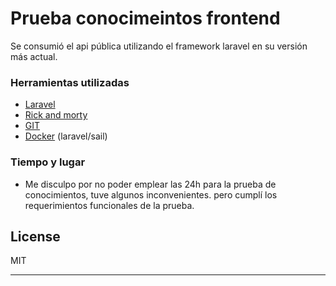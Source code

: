 # Prueba conocimeintos frontend

Se consumió el api pública utilizando el framework laravel en su versión más actual.

### Herramientas utilizadas

- [Laravel]
- [Rick and morty]
- [GIT]
- [Docker] (laravel/sail)

### Tiempo y lugar

- Me disculpo por no poder emplear las 24h para la prueba de conocimientos, tuve algunos inconvenientes. pero cumplí los requerimientos funcionales de la prueba.

## License

MIT

[Laravel]: <https://laravel.com/>
[Rick and morty]: <https://rickandmortyapi.com/>
[Docker]: <https://www.docker.com/>
[GIT]: <https://git-scm.com/>
****
